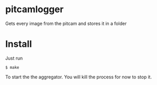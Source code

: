 pitcamlogger
============

Gets every image from the pitcam and stores it in a folder

Install
============

Just run 
```
$ make
```

To start the the aggregator. You will kill the process for now to stop it.
